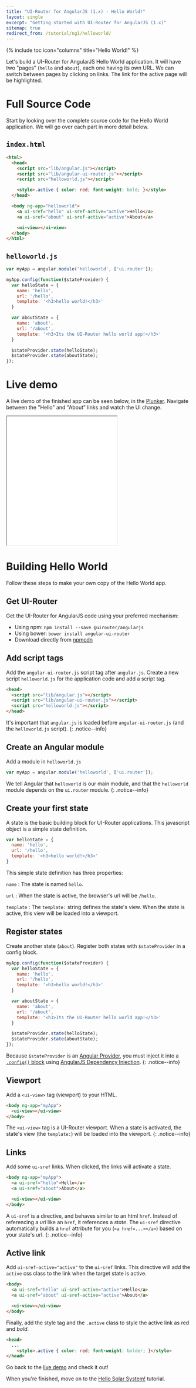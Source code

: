 ```yaml
---
title: "UI-Router for AngularJS (1.x) - Hello World!"
layout: single
excerpt: "Getting started with UI-Router for AngularJS (1.x)"
sitemap: true
redirect_from: /tutorial/ng1/helloworld/
---
```


{% include toc icon="columns" title="Hello World!" %}

Let's build a UI-Router for AngularJS Hello World application.
It will have two "pages" (`hello` and `about`), each one having its own URL.
We can switch between pages by clicking on links.
The link for the active page will be highlighted.

# Full Source Code

Start by looking over the complete source code for the Hello World application.
We will go over each part in more detail below.

## `index.html`

```html
<html>
  <head>
    <script src="lib/angular.js"></script>
    <script src="lib/angular-ui-router.js"></script>
    <script src="helloworld.js"></script>

    <style>.active { color: red; font-weight: bold; }</style>
  </head>

  <body ng-app="helloworld">
    <a ui-sref="hello" ui-sref-active="active">Hello</a>
    <a ui-sref="about" ui-sref-active="active">About</a>

    <ui-view></ui-view>
  </body>
</html>
```

## `helloworld.js`

```js
var myApp = angular.module('helloworld', ['ui.router']);

myApp.config(function($stateProvider) {
  var helloState = {
    name: 'hello',
    url: '/hello',
    template: '<h3>hello world!</h3>'
  }

  var aboutState = {
    name: 'about',
    url: '/about',
    template: '<h3>Its the UI-Router hello world app!</h3>'
  }

  $stateProvider.state(helloState);
  $stateProvider.state(aboutState);
});
```

# Live demo

A live demo of the finished app can be seen below, in the [Plunker](https://plnkr.co/).  Navigate between the
"Hello" and "About" links and watch the UI change.

<iframe class="plunker" style="height: 350px" 
  src="//embed.plnkr.co/6eQV15/?show=preview" 
  frameborder="1" allowfullscren="allowfullsceen"></iframe>
<br>

# Building Hello World

Follow these steps to make your own copy of the Hello World app.

## Get UI-Router

Get the UI-Router for AngularJS code using your preferred mechanism:

  - Using npm: `npm install --save @uirouter/angularjs`
  - Using bower: `bower install angular-ui-router`
  - Download directly from [npmcdn](https://unpkg.com/@uirouter/angularjs/release/angular-ui-router.js)

## Add script tags

Add the `angular-ui-router.js` script tag after `angular.js`.
Create a new script `helloworld.js` for the application code and add a script tag.

```html
<head>
  <script src="lib/angular.js"></script>
  <script src="lib/angular-ui-router.js"></script>
  <script src="helloworld.js"></script>
</head>
```

It's important that `angular.js` is loaded before `angular-ui-router.js` (and the `helloworld.js` script).
{: .notice--info}

## Create an Angular module

Add a module in `helloworld.js`

```js
var myApp = angular.module('helloworld', ['ui.router']);
```

We tell Angular that `helloworld` is our main module, and that the `helloworld` module depends on the `ui.router` module.
{: .notice--info}

## Create your first state

A state is the basic building block for UI-Router applications.
This javascript object is a simple state definition.

```js
var helloState = {
  name: 'hello',
  url: '/hello',
  template: '<h3>hello world!</h3>'
}
```

This simple state definition has three properties:

`name`
:    The state is named `hello`.

`url`
:    When the state is active, the browser's url will be `/hello`.

`template`
:    The `template:` string defines the state's view.  When the state is active, this view will be loaded into a viewport.

## Register states

Create another state (`about`).
Register both states with `$stateProvider` in a config block.

```js
myApp.config(function($stateProvider) {
  var helloState = {
    name: 'hello',
    url: '/hello',
    template: '<h3>hello world!</h3>'
  }

  var aboutState = {
    name: 'about',
    url: '/about',
    template: '<h3>Its the UI-Router hello world app!</h3>'
  }

  $stateProvider.state(helloState);
  $stateProvider.state(aboutState);
});
```

Because `$stateProvider` is an [Angular Provider](https://docs.angularjs.org/guide/providers#provider-recipe),
you must inject it into a [`.config()` block](https://docs.angularjs.org/guide/module#configuration-blocks)
using [AngularJS Dependency Injection](https://docs.angularjs.org/guide/di).
{: .notice--info}


## Viewport

Add a `<ui-view>` tag (viewport) to your HTML.

```html
<body ng-app="myApp">
  <ui-view></ui-view>
</body>
```

The `<ui-view>` tag is a UI-Router viewport.
When a state is activated, the state's view (the `template:`) will be loaded into the viewport.
{: .notice--info}

## Links

Add some `ui-sref` links.
When clicked, the links will activate a state.

```html
<body ng-app="myApp">
  <a ui-sref="hello">Hello</a>
  <a ui-sref="about">About</a>

  <ui-view></ui-view>
</body>
```

A `ui-sref` is a directive, and behaves similar to an html `href`.
Instead of referencing a *url* like an `href`, it references a *state*.
The `ui-sref` directive automatically builds a `href` attribute for you (`<a href=...></a>`) based on your state's url.
{: .notice--info}

## Active link

Add `ui-sref-active="active"` to the `ui-sref` links.
This directive will add the `active` css class to the link when the target state is active.

```html
<body>
  <a ui-sref="hello" ui-sref-active="active">Hello</a>
  <a ui-sref="about" ui-sref-active="active">About</a>

  <ui-view></ui-view>
</body>
```

Finally, add the style tag and the `.active` class to style the active link as red and *bold*.

```html
<head>
  ...
    <style>.active { color: red; font-weight: bolder; }</style>
</head>
```

Go back to the [live demo](#live-demo) and check it out!

When you're finished, move on to the [Hello Solar System!](hellosolarsystem) tutorial.

